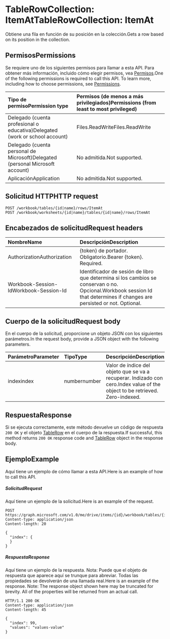 # <a name="tablerowcollection-itemat"></a><span data-ttu-id="6aa3a-101">TableRowCollection: ItemAt</span><span class="sxs-lookup"><span data-stu-id="6aa3a-101">TableRowCollection: ItemAt</span></span>

<span data-ttu-id="6aa3a-102">Obtiene una fila en función de su posición en la colección.</span><span class="sxs-lookup"><span data-stu-id="6aa3a-102">Gets a row based on its position in the collection.</span></span>
## <a name="permissions"></a><span data-ttu-id="6aa3a-103">Permisos</span><span class="sxs-lookup"><span data-stu-id="6aa3a-103">Permissions</span></span>
<span data-ttu-id="6aa3a-p101">Se requiere uno de los siguientes permisos para llamar a esta API. Para obtener más información, incluido cómo elegir permisos, vea [Permisos](../../../concepts/permissions_reference.md).</span><span class="sxs-lookup"><span data-stu-id="6aa3a-p101">One of the following permissions is required to call this API. To learn more, including how to choose permissions, see [Permissions](../../../concepts/permissions_reference.md).</span></span>

|<span data-ttu-id="6aa3a-106">Tipo de permiso</span><span class="sxs-lookup"><span data-stu-id="6aa3a-106">Permission type</span></span>      | <span data-ttu-id="6aa3a-107">Permisos (de menos a más privilegiados)</span><span class="sxs-lookup"><span data-stu-id="6aa3a-107">Permissions (from least to most privileged)</span></span>              |
|:--------------------|:---------------------------------------------------------|
|<span data-ttu-id="6aa3a-108">Delegado (cuenta profesional o educativa)</span><span class="sxs-lookup"><span data-stu-id="6aa3a-108">Delegated (work or school account)</span></span> | <span data-ttu-id="6aa3a-109">Files.ReadWrite</span><span class="sxs-lookup"><span data-stu-id="6aa3a-109">Files.ReadWrite</span></span>    |
|<span data-ttu-id="6aa3a-110">Delegado (cuenta personal de Microsoft)</span><span class="sxs-lookup"><span data-stu-id="6aa3a-110">Delegated (personal Microsoft account)</span></span> | <span data-ttu-id="6aa3a-111">No admitida.</span><span class="sxs-lookup"><span data-stu-id="6aa3a-111">Not supported.</span></span>    |
|<span data-ttu-id="6aa3a-112">Aplicación</span><span class="sxs-lookup"><span data-stu-id="6aa3a-112">Application</span></span> | <span data-ttu-id="6aa3a-113">No admitida.</span><span class="sxs-lookup"><span data-stu-id="6aa3a-113">Not supported.</span></span> |

## <a name="http-request"></a><span data-ttu-id="6aa3a-114">Solicitud HTTP</span><span class="sxs-lookup"><span data-stu-id="6aa3a-114">HTTP request</span></span>
<!-- { "blockType": "ignored" } -->
```http
POST /workbook/tables/{id|name}/rows/ItemAt
POST /workbook/worksheets/{id|name}/tables/{id|name}/rows/ItemAt

```
## <a name="request-headers"></a><span data-ttu-id="6aa3a-115">Encabezados de solicitud</span><span class="sxs-lookup"><span data-stu-id="6aa3a-115">Request headers</span></span>
| <span data-ttu-id="6aa3a-116">Nombre</span><span class="sxs-lookup"><span data-stu-id="6aa3a-116">Name</span></span>       | <span data-ttu-id="6aa3a-117">Descripción</span><span class="sxs-lookup"><span data-stu-id="6aa3a-117">Description</span></span>|
|:---------------|:----------|
| <span data-ttu-id="6aa3a-118">Authorization</span><span class="sxs-lookup"><span data-stu-id="6aa3a-118">Authorization</span></span>  | <span data-ttu-id="6aa3a-p102">{token} de portador. Obligatorio.</span><span class="sxs-lookup"><span data-stu-id="6aa3a-p102">Bearer {token}. Required.</span></span> |
| <span data-ttu-id="6aa3a-121">Workbook-Session-Id</span><span class="sxs-lookup"><span data-stu-id="6aa3a-121">Workbook-Session-Id</span></span>  | <span data-ttu-id="6aa3a-p103">Identificador de sesión de libro que determina si los cambios se conservan o no. Opcional.</span><span class="sxs-lookup"><span data-stu-id="6aa3a-p103">Workbook session Id that determines if changes are persisted or not. Optional.</span></span>|

## <a name="request-body"></a><span data-ttu-id="6aa3a-124">Cuerpo de la solicitud</span><span class="sxs-lookup"><span data-stu-id="6aa3a-124">Request body</span></span>
<span data-ttu-id="6aa3a-125">En el cuerpo de la solicitud, proporcione un objeto JSON con los siguientes parámetros.</span><span class="sxs-lookup"><span data-stu-id="6aa3a-125">In the request body, provide a JSON object with the following parameters.</span></span>

| <span data-ttu-id="6aa3a-126">Parámetro</span><span class="sxs-lookup"><span data-stu-id="6aa3a-126">Parameter</span></span>    | <span data-ttu-id="6aa3a-127">Tipo</span><span class="sxs-lookup"><span data-stu-id="6aa3a-127">Type</span></span>   |<span data-ttu-id="6aa3a-128">Descripción</span><span class="sxs-lookup"><span data-stu-id="6aa3a-128">Description</span></span>|
|:---------------|:--------|:----------|
|<span data-ttu-id="6aa3a-129">index</span><span class="sxs-lookup"><span data-stu-id="6aa3a-129">index</span></span>|<span data-ttu-id="6aa3a-130">number</span><span class="sxs-lookup"><span data-stu-id="6aa3a-130">number</span></span>|<span data-ttu-id="6aa3a-p104">Valor de índice del objeto que se va a recuperar. Indizado con cero.</span><span class="sxs-lookup"><span data-stu-id="6aa3a-p104">Index value of the object to be retrieved. Zero-indexed.</span></span>|

## <a name="response"></a><span data-ttu-id="6aa3a-133">Respuesta</span><span class="sxs-lookup"><span data-stu-id="6aa3a-133">Response</span></span>

<span data-ttu-id="6aa3a-134">Si se ejecuta correctamente, este método devuelve un código de respuesta `200 OK` y el objeto [TableRow](../resources/tablerow.md) en el cuerpo de la respuesta.</span><span class="sxs-lookup"><span data-stu-id="6aa3a-134">If successful, this method returns `200 OK` response code and [TableRow](../resources/tablerow.md) object in the response body.</span></span>

## <a name="example"></a><span data-ttu-id="6aa3a-135">Ejemplo</span><span class="sxs-lookup"><span data-stu-id="6aa3a-135">Example</span></span>
<span data-ttu-id="6aa3a-136">Aquí tiene un ejemplo de cómo llamar a esta API.</span><span class="sxs-lookup"><span data-stu-id="6aa3a-136">Here is an example of how to call this API.</span></span>
##### <a name="request"></a><span data-ttu-id="6aa3a-137">Solicitud</span><span class="sxs-lookup"><span data-stu-id="6aa3a-137">Request</span></span>
<span data-ttu-id="6aa3a-138">Aquí tiene un ejemplo de la solicitud.</span><span class="sxs-lookup"><span data-stu-id="6aa3a-138">Here is an example of the request.</span></span>
<!-- {
  "blockType": "request",
  "name": "tablerowcollection_itemat"
}-->
```http
POST https://graph.microsoft.com/v1.0/me/drive/items/{id}/workbook/tables/{id|name}/rows/ItemAt
Content-type: application/json
Content-length: 20

{
  "index": {
  }
}
```

##### <a name="response"></a><span data-ttu-id="6aa3a-139">Respuesta</span><span class="sxs-lookup"><span data-stu-id="6aa3a-139">Response</span></span>
<span data-ttu-id="6aa3a-p105">Aquí tiene un ejemplo de la respuesta. Nota: Puede que el objeto de respuesta que aparece aquí se trunque para abreviar. Todas las propiedades se devolverán de una llamada real.</span><span class="sxs-lookup"><span data-stu-id="6aa3a-p105">Here is an example of the response. Note: The response object shown here may be truncated for brevity. All of the properties will be returned from an actual call.</span></span>
<!-- {
  "blockType": "response",
  "truncated": true,
  "@odata.type": "microsoft.graph.tableRow"
} -->
```http
HTTP/1.1 200 OK
Content-type: application/json
Content-length: 45

{
  "index": 99,
  "values": "values-value"
}
```

<!-- uuid: 8fcb5dbc-d5aa-4681-8e31-b001d5168d79
2015-10-25 14:57:30 UTC -->
<!-- {
  "type": "#page.annotation",
  "description": "TableRowCollection: ItemAt",
  "keywords": "",
  "section": "documentation",
  "tocPath": ""
}-->
